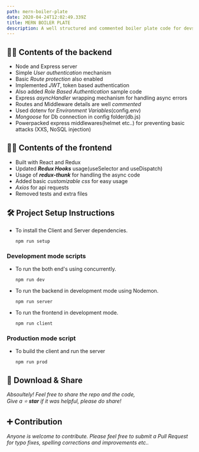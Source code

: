 ```yaml
---
path: mern-boiler-plate
date: 2020-04-24T12:02:49.339Z
title: MERN BOILER PLATE
description: A well structured and commented boiler plate code for devs
---
```

## 👷‍♂️ Contents of the backend
  - Node and Express server
  - Simple *User authentication* mechanism
  - Basic *Route protection* also enabled
  - Implemented *JWT*, token based authentication 
  - Also added *Role Based Authentication* sample code
  - Express *asyncHandler* wrapping mechanism for handling async errors 
  - Routes and Middleware details are well *commented*
  - Used dotenv for *Environment Variables*(config.env)
  - *Mongoose* for Db connection in config folder(db.js)
  - Powerpacked express middlewares(helmet etc..) for preventing basic attacks (XXS, NoSQL injection)

## 👨‍💻 Contents of the frontend
  - Built with React and Redux
  - Updated __*Redux Hooks*__ usage(useSelector and useDispatch)
  - Usage of *__redux-thunk__* for handling the async code
  - Added basic *customizable css* for easy usage 
  - *Axios* for api requests
  - Removed tests and extra files 

## 🛠 Project Setup Instructions

  - To install the Client and Server dependencies.
    
    ```
    npm run setup
    ```

### Development mode scripts
  
  - To run the both end's using concurrently.
  
    ```
    npm run dev
    ```

  - To run the backend in development mode using Nodemon.
    
    ```
    npm run server
    ```   

  - To run the frontend in development mode.  
    
    ```
    npm run client
    ```  

### Production mode script
  
  - To build the client and run the server

    ```
    npm run prod
    ```
## 💖 Download & Share  

  *Absoultely! Feel free to share the repo and the code,  
Give a ⭐ __star__ if it was helpful, please do share!*

## ➕ Contribution  

 *Anyone is welcome to contribute. Please feel free to submit a Pull Request for typo fixes, spelling corrections and improvements etc..*
